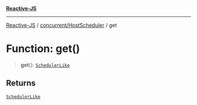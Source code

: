 [**Reactive-JS**](../../../README.md)

***

[Reactive-JS](../../../README.md) / [concurrent/HostScheduler](../README.md) / get

# Function: get()

> **get**(): [`SchedulerLike`](../../interfaces/SchedulerLike.md)

## Returns

[`SchedulerLike`](../../interfaces/SchedulerLike.md)
